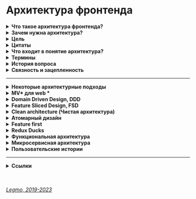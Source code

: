 <h1>Архитектура фронтенда</h1>

[//]: # (Что такое архитектура фронтенда?)
<details><summary><b>Что такое архитектура фронтенда?</b></summary><p>

  - совокупность решений об организации программной системы.
  - набор решений о том, как модули приложения будут общаться друг с другом и с внешним миром.
  - приёмы и методы для решения «проблем сложной системы» в отношении программного обеспечения

  <br></p>
  </details>

[//]: # (Зачем нужна архитектура?)
<details><summary><b>Зачем нужна архитектура?</b></summary><p>

  - Организация большого объема кода
  - Дублирование функциональности, переиспользуемость
  - Поддержка
  - Изменение состава команды - порог/время вхождения, bus-фактор
  - Расширение функциональности (!)
  - Ошибки
  - Все причины вместе — **проблемы сложной системы**

  <br></p>
  </details>

[//]: # (Цель)
<details><summary><b>Цель</b></summary><p>

  - Поддержка жизненного цикла системы. Хорошая архитектура делает систему легкой в освоении, простой в разработке, сопровождении и развертывании. 
  - Минимизировать затраты на протяжении срока службы системы и максимизировать продуктивность программиста (команды разработчиков).

  <br></p>
  </details>

[//]: # (Цитаты)
<details><summary><b>Цитаты</b></summary><p>

  - «Всё развитие нашей индустрии можно охарактеризовать как борьбу со сложностью»
  - «Усложнять просто, упрощать сложно.»

  <br></p>
  </details>

[//]: # (Что входит в понятие архитектура?)
<details><summary><b>Что входит в понятие архитектура?</b></summary><p>

  - файловая структура
  - организация кода
  - стэк

  <br></p>
  </details>

[//]: # (Термины)
<details><summary><b>Термины</b></summary><p>

  - `Паттерн` в архитектуре — шаблонное решение частой архитектурной проблемы.
  - `Методология` — свод правил и соглашений по организации кода

  <br></p>
  </details>

[//]: # (История вопроса)
<details><summary><b>История вопроса</b></summary><p>

  - 1968 — Эдсгер Дейкстра. Статья «Operator GOTO considered harmful» («Оператор GOTO — оператор безусловного перехода — зло»)
  - 1970-е — Дейкстра и Дэвид Парнас — развивали идею, в соавторстве и по отдельности
  - 1996 — первая подробная книга об архитектуре. Мэри Шоу и Дэвид Гэрлан. «Архитектура программного обеспечения: перспективы новой дисциплины» («Software Architecture: Perspectives on an Emerging Discipline»)
  - После этого подробных книг об архитектуре ПО практически не писалось — именно из-за области применения. В каждой сфере знаний есть свои архитектурные подходы, часто не применимые в других областях. Архитектура — процесс творческий => конкретные книги про как писать архитектуру, вы не найдете.
  - 2007 — вышел первый стандарт программной архитектуры: «ISO ISO / IEC 42010:2007». «IEEE 1471: ANSI / IEEE 1471 — 2000: Рекомендации по описанию преимущественно программных систем».

  <br></p>
  </details> 

[//]: # (Связность и зацепленность)
<details><summary><b>Связность и зацепленность</b></summary><p>

- Хорошая архитектура должна обладать низкой связностью, высокой зацепленностью.
- `Low coupling, high cohesion`
-
- `Связность` (coupling)
    - Взаимная зависимость модулей между собой.
    - Сколько изменений надо внести в модули при изменении другого модуля.
    - Чем ниже этот показатель — тем лучше.
    - Плохо когда модули зависят друг от друга — изменили что-то в компоненте User и надо вносить кучу правок в других модулях.
-
- `Зацепленность` (cohesion)
    - Степень общности обязанностей модуля.
    - Насколько модуль сфокусирована на решении одной задачи.
    - Чем выше этот показатель — тем лучше.
    - Плохо кода модуль решает несколько разных задач (например авторизация и шифрование).
-
- **Ссылки**
    - [ООП: некоторые принципы разработки программ на C++](https://statmod.ru/3-5/programming/oop_potapov/index.htm)
    - [Как написать аккуратный код? Часть вторая: связность](https://bureau.ru/soviet/20200227/?ysclid=l95u4bmvwd168275487)
    - [Medium - Low Coupling и High Cohesion](https://medium.com/german-gorelkin/low-coupling-high-cohesion-d36369fb1be9)

<br></p>
  </details>

---


[//]: # (Некоторые архитектурные подходы)
<details><summary><b>Некоторые архитектурные подходы</b></summary><p>

  - MVC, MVP, MVVM, MV* — 19XX
  - Компонент-контейнерный подход — 2000-2010
  - Domain Driven Design (DDD) — 2003
  - Onion Architecture — 2003-2012
  - Clean architecture (Чистая архитектура) — 2012
  - Атомарная архитектура, atomic design — 2013
  - Микросервисная архитектура — 2011
  - Feature Based / Feature first — 2010-2016
  - Vertical slices — 2010-2016
  - Flux, Redux — 2015
  - Redux Duсks — 2015
  - Business Logic Component (BLoC)
  - Feature Driven Architecture (FDA) — 2018
  - Feature Sliced Design (FSD) — 2018
  - Функциональная архитектура

  <br></p>
  </details>

[//]: # (MV* для web todo: дополнить)
<details><summary><b>MV* для web *</b></summary><p>

[//]: # (Общее)
- <details><summary><b>Общее</b></summary><p>

  - `Model-View-Controller` (Модель-Вид-Контроллер).
  - Конструкционный шаблон, архитектурный паттерн, концепция. 1979 г.
  - Описывает способ построения структуры приложения, сферы ответственности и взаимодействие каждой из частей в этой структуре.
  - 
  - Основная идея: нужно чётко разделять ответственность за различное функционирование в наших приложениях.
  - Делим приложение на 3 основных компонента, каждый отвечает за свои задачи.
  - Модификация каждого компонента может осуществляться независимо.
  - 
  - `Model` - обработка данных и логика приложения
  - `View` - представление данных пользователю (в любом формате). Пользовательский интерфейс
  - `Controller` - обработка действий пользователя, вызов соответствующих ресурсов. Логика управления
  - 
  - Концепция стала популярна благодаря включению в две среды разработки: Struts и Ruby on Rails.

  <br></p>
  </details>

[//]: # (Модификации)
- <details><summary><b>Модификации</b></summary><p>

  - Есть много модификаций шаблона MV* 
    - MVP — Model-View-Presenter
    - MVVM — Model-View-View Model
    - HMVC — Hierarchical MVC
    - и другие

  <br></p>
  </details>

[//]: # (Model)
- <details><summary><b>Model</b></summary><p>

  - Для извлечения и манипуляций данными приложения.
  - Данные и правила, которые используются для работы с данными.
  - Содержит логику управления данными.
  - 
  - Только данные, которые должны быть обработаны в соответствии с правилами (дата не может указывать в будущее, e-mail должен быть в определённом формате, имя не может быть длиннее Х символов, и так далее).
  - Даёт контроллеру представление данных, которые запросил пользователь (сообщение, страницу книги, фотоальбом, и тому подобное). Модель данных будет одинаковой, вне зависимости от того, как мы хотим представлять их пользователю (таблицей, списком...).

  <br></p>
  </details>

[//]: # (View — Представление, Вид)
- <details><summary><b>View (Представление, Вид)</b></summary><p>

  - Отвечает за видимое пользователю отображение этих данных.
  - Применительно к web — формирует отдаваемый сервером браузеру пользователя HTML/CSS.
  - Обеспечивает различные способы представления данных, которые получены из модели.
  - Это может быть шаблон, который заполняется данными. Может быть несколько различных view, и контроллер выбирает, какой подходит наилучшим образом для текущей ситуации.

  <br></p>
  </details>

[//]: # (Controller)
- <details><summary><b>Controller</b></summary><p>

  - Управляет всем этим оркестром. Содержит организационную логику.
  - Обеспечивает связь между пользователем и системой: контролирует ввод данных пользователем и использует модель и представление для реализации необходимой реакции.
  - Контроллер может быть устроен так:
    - основной котнтроллер - получает все запросы
    - он вызывает другие контроллеры - для выполнения действий в зависимости от ситуации.

  <br></p>
  </details>

[//]: # (Стандартная схема работы MVC)
- <details><summary><b>Стандартная схема работы MVC</b></summary><p>

  - Веб приложение обычно состоит из набора контроллеров, моделей и видов.
  - 
  - Контроллер получает запрос
  - Посылает команду Модели на работу с данными
  - В зависимости от ответа Модели Контроллер решает - какое из Представлений вызвать для формирования итогового ответа на изначальный Запрос
  - Представление по команде Контроллера меняет отображение информации на экране.
  - Пользователь взаимодействует с Представлением (кликает по кнопке, например), и тем самым формирует новый запрос к Контроллеру

  <br></p>
  </details>

[//]: # (Model-View-Presenter)
- <details><summary><b>Model-View-Presenter</b></summary><p>

  - Позволяет создавать абстракцию представления.
  - Необходимо выделить `интерфейс представления` с опр. набором свойств и методов. 
  - Презентер, получает ссылку на реализацию интерфейса, подписывается на события представления и по запросу изменяет модель.
  - 
  - Признаки презентера:
    - Двухсторонняя коммуникация с представлением;
    - Представление взаимодействует напрямую с презентером, путем вызова соответствующих функций или событий экземпляра презентера;
    - Презентер взаимодействует с View путем использования специального интерфейса, реализованного представлением;
    - Один экземпляр презентера связан с одним отображением.
  - 
  - Реализация
    - Каждое представление должно реализовывать соответствующий интерфейс. Интерфейс представления определяет набор функций и событий, необходимых для взаимодействия с пользователем (например, IView.ShowErrorMessage(string msg)). Презентер должен иметь ссылку на реализацию соответствующего интерфейса, которую обычно передают в конструкторе.
    - Логика представления должна иметь ссылку на экземпляр презентера. Все события представления передаются для обработки в презентер и практически никогда не обрабатываются логикой представления (в т.ч. создания других представлений).

  <br></p>
  </details>

[//]: # (Model-View-View Model)
- <details><summary><b>Model-View-View Model</b></summary><p>

  - Позволяет связывать элементы представления со свойствами и событиями View-модели.
  - Каждый слой этого паттерна не знает о существовании другого слоя.
  - 
  - Для MVVM связывание представления с View-моделью осуществляется автоматически, а для MVP — необходимо программировать
  - Используется в ситуации, когда возможно «связывание данных» без необходимости ввода специальных интерфейсов представления.
  - Используется для разделения модели и её представления, что необходимо для их изменения отдельно друг от друга.
  - Например, разработчик задаёт логику работы с данными, а дизайнер работает с пользовательским интерфейсом.
  - 
  - MVVM удобно использовать вместо классического MVC и ему подобных когда в платформе есть «связывание данных». 
  - В MVC/MVP изменения в пользовательском интерфейсе не влияют непосредственно на Mодель, а предварительно идут через Контроллер или Presenter. 
  - В MVVM (например WPF и Silverlight) есть концепция «связывания данных», позволяющая связывать данные с визуальными элементами в обе стороны. Следовательно, при использовании этого приёма применение модели MVC становится крайне неудобным из-за того, что привязка данных к представлению напрямую не укладывается в концепцию MVC/MVP.

  - **Шаблон MVVM состоит из трёх частей**
    - `Модель` — логика работы с данными и описание фундаментальных данных, необходимых для работы приложения.
    - `Представление` — графический интерфейс (окна, списки, кнопки и т. п.). 
      - Выступает подписчиком на событие изменения значений свойств или команд, предоставляемых `Моделью Представления`. 
      - Если в `Модели Представления` изменилось свойство — она оповещает всех подписчиков об этом, и Представление запрашивает обновлённое значение свойства из `Модели Представления`. 
      - Если пользователь воздействует на интерфейс, Представление вызывает соот. команду, предоставленную `Моделью Представления`.
    - `Модель Представления` (ViewModel) — абстракция Представления + обёртка данных из Модели, подлежащиx связыванию. 
      - Содержит 
        - Модель, преобразованную к Представлению, 
        - команды, которыми может пользоваться Представление, чтобы влиять на Модель.
  - 
  - **Пример из реального мира**
    - Знаменитость (Model)
      - Занимается своей непосредственной работой, не отвлекаясь на продвижение. Если нужно, сообщает своему менеджеру, что произошло что-то, о чём нужно рассказать прессе.  
    - PR-менеджер (ViewModel)
      - Получает информацию от знаменитости и передаёт её прессе. Также может передать своему работодателю запрос от какой-нибудь газеты на проведение интервью или предложение сотрудничества.   
    - Пресса (View)
      - Пишет публикации основываясь на данных, полученных от PR-менеджера знаменитости.

  <br></p>
  </details>

[//]: # (MV* для React & Redux)
- <details><summary><b>MVC для React & Redux</b></summary><p>

  - **Вариант 1**
    - Model = State. Состояние, хранящееся в Redux Store
    - View = React компоненты без хуков и своего стейта.
    - Controller = Redux (Reducer, Action)

  - **Вариант 2**
    - Model = Redux
    - View = React
    - Controller = React-redux. Обёртка, которая принимает стейт, диспатчит ActionCreators и т. При условии, что никаких "
      умных" компонент со своим стейтом и т.д.

  <br></p>
  </details>

[//]: # (Картинки)
- <details><summary><b>Картинки</b></summary><p>

  <img src="/Assets/Img/architecture-mv-1.jpg" title="Схема 1" alt="Схема 1" />

  <br></p>
  </details>

[//]: # (Ссылки)
- <details><summary><b>Ссылки</b></summary><p>

  - [Концепция MVC для чайников](https://ruseller.com/lessons.php?id=666)
  - [MVC для веб: проще некуда](https://habr.com/ru/post/181772/)
  - [Habr - Честный MVC на React + Redux (2016)](https://habr.com/ru/company/developersoft/blog/305812/)
  - [Doka - Архитектурный паттерн MVC ](https://doka.guide/js/architecture-mvc/)
  - [Medium - Прощай, Redux (2018)](https://medium.com/devschacht/jack-scott-goodbye-redux-4f11cc3c6af5)
  - [MVVM: проектирование приложений для Windows](https://skillbox.ru/media/code/mvvm_proektirovanie_prilozheniy_dlya_windows/)
  - [Habr - Паттерны для новичков: MVC vs MVP vs MVVM (2014)](https://habr.com/ru/post/215605/)
  - [Habr - MVVM: полное понимание (+WPF) Часть 1](https://habr.com/ru/post/338518/)

  <br></p>
  </details>

<br></p>
</details>

[//]: # (Domain Driven Design, DDD)
<details><summary><b>Domain Driven Design, DDD</b></summary><p>

- `Domain Driven Design` (предметно-ориентированное проектирование) - подход построения моделей программных продуктов.
- DDD не связан с технологиями. Это про архитектуру.
- Вместо этого речь идет о развитии знаний о бизнесе и использовании технологий для обеспечения ценности.
- 
- Книга Эрика Эванса «Предметно-ориентированное проектирование (DDD): структуризация сложных программных систем».
- Рекоменация Кузебюрдина (It-Kamasutra)
- 
- Программное обеспечение это не только код. Код редко является конечной целью вашей работы. Код это только средства решения бизнес-задач. Так почему код должен быть на языке отличном от языка бизнеса? DDD подчеркивает что код и бизнес должны говорить на одном языке. Когда барьер преодолён, нет необходимости в переводе или утомительной синхронизации, информация не потеряется. Каждый участник влияет на Бизнес-Домен, не только разработчики. Получающееся программное обеспечение - единственная правда для общего языка.
- 
- Три основных понятия:
  - Единый Язык (Ubiquitous Language)
  - Стратегическое моделирование (Strategic Design)
  - Тактическое моделирование (Tactical Design)
-
- **Картинки**
<img src="/Assets/Img/architecture-ddd-1.jpg" title="Схема 1" alt="Схема 1" />
-
- **Ссылки**

  - [Habr - Domain Driven Design на практике](https://habr.com/ru/post/334126/)
  - [Domain Driven Design (DDD) - что это такое? И как начать использовать DDD в разработке](https://blog-programmista.ru/post/132-ddd-what-is-it.html)
  - [Что можно узнать о Domain Driven Design за 10 минут?](https://itnan.ru/post.php?c=1&p=489352)

<br></p>
</details>

[//]: # (Feature Sliced Design, FSD)
<details><summary><b>Feature Sliced Design, FSD</b></summary><p>

  - `Feature Sliced Design` - методология проектирования архитектуры frontend-приложений.
  - Свод правил и соглашений по организации кода
  - Полезна для средних и больших проектов, которые будут в вашем распоряжении несколько лет.
  - Учитывает регулярные изменения требований бизнеса.
  - Не привязана к конкретному языку программирования, UI-фреймворку или менеджеру состояния. 
  - 
  - Выделяются следующие архитектурные абстракции:
    - `слои` - по области влияния
        - app - инициализация приложения (init, styles, providers, ...);
        - processes - бизнес-процессы приложения управляющие страницами (payment, auth, ...);
        - pages - страницы приложения (user-page, ...);
        - features - части функциональности приложения (auth-by-oauth, ...);
        - entities - бизнес-сущности (viewer, order, ...);
        - shared - переиспользуемый инфраструктурный код (UIKit, libs, API, ...).
    - `слайсы` - по бизнес-домену
      - разделение кода на слайсы зависит от проекта, не определяется методологией
      - Например: user, post, comment
    - `сегменты` - по назначению в реализации
        - ui - UI-представление модуля (components, widgets, canvas, ...);
        - model - бизнес-логика модуля (store, effects/actions, hooks/contracts, ...);
        - lib - вспомогательные библиотеки;
        - api - логика взаимодействия с API;
        - config - модуль конфигурации приложения и его окружения.
  - 
  - Методология состоит из разделения на 
    - страницы
    - виджеты
    - фичи
    - сущности
    - shared-компоненты
  - 
  - В папке каждой сущности, виджета, страницы происходит разделение на 
    - /ui
    - /lib
    - /model
  -  
  - **Недостатки**
    - Одним из минусов является высокий порог входа. Разработчик должен понимать как работает этот подход и при разработке очередного модуля вам придется подумать о правильности его расположения.
    - Основная сложность при использовании методологии заключается в том, чтобы грамотно разбить код.
    - Всегда проще просто взять, вынести компоненты фичи в папку `/components`, но со временем - с ростом проекта - приходит понимание того, что не всё так просто, и длинная папка `/components` может не радовать, как и размазывание логики фичи по множеству папок, будь то `/redux` или какая-нибудь `/core` папка, куда складываются бизнес-сущности и их логика.

  - **Ссылки**
    - [Оф. сайт](https://feature-sliced.design/)
    - [Habr - Архитектура фронтенда и какой она должна быть (2022)](https://habr.com/ru/post/667214/)
    - [Илья Азин (Яндекс) — Доклад Feature-Sliced Design (2021, YouTube)](https://www.youtube.com/watch?v=af-PD2yIUiU)
    - [Методология "feature-sliced" - идеальный способ структурировать растущий проект?](https://okusov.ru/metodologiya-feature-sliced-idealnyj-sposob-strukturirovat-rastushij-proekt)
    - [Структура frontend-приложений. Миф или реальность? (2022)](https://vc.ru/s/fly-code/512625-struktura-frontend-prilozheniy-mif-ili-realnost)

<br></p>
</details>

[//]: # (Clean architecture. Чистая архитектура)
<details><summary><b>Clean architecture (Чистая архитектура)</b></summary><p>

[//]: # (Общее)
- <details><summary><b>Общее</b></summary><p>

  - 2012 г.
  - `Чистая архитектура` — способ разделения ответственностей и частей функциональности по степени их близости к предметной области приложения.
  - 
  - `Предметная область` (домен) — часть реального мира, которую моделируем программой.
  - Такие преобразования данных, которые отражают преобразования в реальном мире.
  - Например, если мы обновили название товара, то замена старого имени на новое и есть преобразование предметной области (доменное преобразование).
  - 
  - Также называют `трёхслойной арзитектурой` — приложение делится на слои
    - `домен` в центре
    - `прикладной слой` вокруг него
    - `слой адаптеров` снаружи
  - 
  - Чем дальше мы от центра — тем функциональность кода более «сервисная», тем дальше она от предметной области нашего приложения.
  - Это важно когда мы принимаем решение, к какому слою отнести какой-либо модуль.

  <br></p>
  </details>

[//]: # (Слой 1 — домен)
- <details><summary><b>Слой 1 — домен</b></summary><p>

  - Сущности и данные, которые описывают предметную область приложения и код для преобразования этих данных.

  - Например, для магазина это: 
    - сущности: товары, заказы, пользователи, корзина 
    - функции для обновления их данных.

  - Ядро, которое отличает одно приложение от другого.
  - То, что точно не поменяется, если мы будем переезжать с React на Angular, или если изменим какой-то пользовательский сценарий.
  - Структура данных доменных сущностей и суть их преобразований не зависит от внешних обстоятельств.
  - Внешние обстоятельства запускают доменные преобразования, но не определяют, как они будут протекать.
  - Для функции добавления товара в корзину неважно, как именно товар был добавлен: самим пользователем через кнопку «Купить» или автоматически по промо-коду. Она в обоих случаях будет принимать товар и возвращать обновлённую корзину с добавленным товаром.

  <br></p>
  </details>

[//]: # (Слой 2 — прикладной)
- <details><summary><b>Слой 2 — прикладной</b></summary><p>

  - Здесь описываются `юзкейсы` и `порты`.
  - `Юзкейсы`
    - Пользовательские сценарии.
    - Отвечают за то, что происходит после возникновения какого-то события.
    - Например, сценарий «Положить товар в корзину» — это юзкейс.
    - Описывает действия, которые должны произойти после нажатия на кнопку. 
    - Говорит:
      - сходи на сервер, отправь такой запрос;
      - теперь выполни такое-то доменное преобразование;
      - а теперь перерисуй UI, используя новые данные.
  - `Порты`
    - Спецификации того, как наше приложение хочет, чтобы с ним общался внешний мир. Интерфейсы, контракты на поведение.
    - Служат «буфером» между хотелками нашего приложения и реалиями внешнего мира. 
    - `Входные порты` (Input Ports) — говорят, как приложение хочет, чтобы к нему обращались извне. 
    - `Выходные порты` (Output Ports) — говорят, как приложение собирается общаться с внешним миром.

  <br></p>
  </details>

[//]: # (Слой 3 — адаптеры)
- <details><summary><b>Слой 3 — адаптеры</b></summary><p>

  - `Адаптеры` превращают несовместимое API внешних сервисов в совместимое с хотелками нашего приложения.
  - Адаптеры — способ понизить зацепление между нашим кодом и кодом сторонних сервисов. 
  - Низкое зацепление уменьшает необходимость менять один модуль при изменении других.
  - 
  - Во фронтенде чаще всего адаптеры — это UI-фреймворк и модуль запросов к API-серверу.
  - Например:
    - UI-фреймворк;
    - модуль запросов к API;
    - адаптер для работы с локальным хранилищем (Local storage Browser API);
    - адаптеры и конвертеры ответов API к прикладному слою.

  - Адаптеры часто делят на:
    - `управляющие` (driving) — которые посылают сигналы нашему приложению;
      - с ними чаще всего взаимодействует пользователь
      - например, обработка нажатия кнопки UI-фреймворком — это работа управляющего адаптера. Он работает с браузерным API (по сути сторонним сервисом) и преобразует событие в понятный нашему приложению сигнал.
    - `управляемые` (driven) — которые получают сигналы от нашего приложения.
      - взаимодействуют с инфраструктурой.
      - во фронтенде большая часть инфраструктуры — это бекенд-сервер, но иногда мы можем взаимодействовать и с какими-то другими сервисами напрямую, например, с поисковым движком.

  <br></p>
  </details>

[//]: # (Правило зависимостей)
- <details><summary><b>Правило зависимостей</b></summary><p>

  - Только внешние слои могут зависеть от внутренних. 
  - 
  - Следствия:
    - домен должен быть независим;
    - прикладной слой может зависеть от домена;
    - внешние слои могут зависеть от чего угодно.

  <br></p>
  </details>

[//]: # (Плюсы чистой архитектуры)
- <details><summary><b>Плюсы чистой архитектуры</b></summary><p>

  - Обособленный домен
    - Вся главная функциональность приложения обособлена и собрана в одном месте — в домене. Функциональность в домене независима, а значит, её проще тестировать. Чем меньше у модуля зависимостей, тем меньше нужно инфраструктуры для тестирования, меньше нужно моков и стабов.
    - Также обособленный домен проще проверять на соответствие ожиданиям бизнеса. Это помогает новым разработчикам быстрее сориентироваться с тем, что приложение должно делать. Кроме того, обособленный домен помогает быстрее искать ошибки и неточности «перевода» с языка бизнеса на язык программирования.
  - Независимые юзкейсы
    - Сценарии приложения, юзкейсы, описаны отдельно. Именно они диктуют, какие сторонние сервисы понадобятся. Мы подстраиваем внешний мир под свои нужды, а не наоборот — это даёт больше свободы в выборе сторонних сервисов. Например, мы можем быстро поменять платёжную систему, если нынешняя стала требовать слишком большую комиссию.
    - Также код юзкейсов получается плоским, тестируемым и расширяемым. Мы увидим это на примере позже.
  - Заменяемые сторонние сервисы 
    - Внешние сервисы становятся заменяемыми благодаря адаптерам. Пока мы не меняем интерфейс взаимодействия с приложением, нам не важно, какой именно внешний сервис будет реализовывать этот интерфейс.
    - Таким образом мы создаём барьер для распространения изменений: изменения в чужом коде не влияют напрямую на наш. Адаптеры также ограничивают и распространение ошибок во время работы приложения.

  <br></p>
  </details>

[//]: # (Недостатки)
- <details><summary><b>Недостатки</b></summary><p>

  - Требует времени 
    - Не только на проектирование, но и на реализацию. Всегда проще вызвать сторонний сервис напрямую, чем писать адаптеры. 
  - Иногда излишне многословна 
  - Завышает порог входа 
  - Увеличивает количество кода

  <br></p>
  </details>

[//]: # (Картинки)
- <details><summary><b>Картинки</b></summary><p>

  <img src="/Assets/Img/architecture-clean-1.jpg" title="Схема 1" alt="Схема 1" />

  <br></p>
  </details>

[//]: # (Ссылки)
- <details><summary><b>Ссылки</b></summary><p>

  - [Robert C. Martin - The Clean Architecture](https://blog.cleancoder.com/uncle-bob/2012/08/13/the-clean-architecture.html)
  - [Беспоясов А - Чистая архитектура во фронтенде](https://bespoyasov.ru/blog/clean-architecture-on-frontend/)
  - [Беспоясов А - Чистая архитектура во фронтенде. Доклад (YouTube)](https://youtu.be/h4WQRqNjmX0)
  - [Беспоясов А - Чистая архитектура во фронтенде. Слайды к докладу](https://bespoyasov.ru/slides/clean-architecture-on-frontend/)

  <br></p>
  </details>

<br></p>
</details>

[//]: # (Атомарный дизайн)
<details><summary><b>Атомарный дизайн</b></summary><p>

  - Модульная методология для создания библиотек паттернов, простых в поддержке, масштабировании и развитии.
  - Создание крупных и сложных UI-компонентов из более мелких и простых.
  - Брэд Фрост, 2016.

  - 5 категорий компонентов:
    - `атомы` - неделимы элементы. Кнопка, ссылка, цвет
    - `молекулы` - несколько атомов. Строка поиска - текстовое поле + кнопка + пиктограмма + подсказки
    - `организмы` - несколько молекул и атомов. Шапка сайта 
    - `шаблон` - законченные веб-страницы или экраны приложений (но с тестовым контентом)
    - `страницы` - шаблон, заполненный реальным контентом (картинками, текстами и т.д.)

  - Примеры реализации
    - [Storybook](https://storybook.js.org/) - инструмент для разработки и управления библиотекой UI компонентов. Open Source
    - [Pattern Lab](https://patternlab.io/) - генератор статических сайтов, использующий методологию атомарного дизайна.

  - **Ссылки**
    - [Habr - Атомарный веб-дизайн (2015)](https://habr.com/ru/post/249223/)
    - [Брэд Фрост — Атомарный дизайн (перевод)](https://medium.com/%D0%B0%D1%82%D0%BE%D0%BC%D0%B0%D1%80%D0%BD%D1%8B%D0%B9-%D0%B4%D0%B8%D0%B7%D0%B0%D0%B9%D0%BD/atomic-design-foreword-4960ad17bc1a)
    - [Всё, что вам нужно знать об атомарном дизайне](https://deadsign.ru/ui/everything-you-need-to-know-about-atomic-design/)

<br></p>
</details>

[//]: # (Feature first)
<details><summary><b>Feature first</b></summary><p>

  - Большое приложение должно быть набором небольших приложений, которые функционируют изолированно.
  - Похоже на микросервисную архитектуру.
  - 
  - `Feature` — единица проекта, на основе разнообразия которых строится продукт.
  - `Feature-first` — предполагает, что все компоненты, объединенные общей логикой и интерфейсом, являются фичей и располагаются в одном месте.
  - 
  - Иногда под `features` понимают пользовательские сценарии.<br>
  - Например — добавление товара в корзину, пополнение кошелька.<br>
  - Есть сущности (пользователь, товар, корзина), есть действия которые мы с ними можем соврешить - подписатьсся на пользователя, зарегистрировать его, авторизовать... Эти действия — features.
  - 
  - Открывая папку feature/Profile, мы находим весь код, относящийся к функционалу профиля пользователя и сразу получаем представление, как это работает.
  - 
  - Общий подход:
    - Вне папки компонента нет файлов, которые связывают его с приложением. 
    - Когда вы используете компонент в приложении — вы импортируете его, как если бы это был любой другой модуль или библиотека. Вплоть до включения файла Readme.md в папку каждого компонента.

  - Преимущества:
    - вы поощряете изоляцию и инкапсуляцию ваших компонентов пользовательского интерфейса. Вы буквально гарантируете, что компоненты вашего приложения будут повторно использоваться в будущих проектах.

  - **Ссылки**
    - [Организация кода в масштабных React проектах.(2018)](https://blogru.4xxi.com/%D0%BE%D1%80%D0%B3%D0%B0%D0%BD%D0%B8%D0%B7%D0%B0%D1%86%D0%B8%D1%8F-%D0%BA%D0%BE%D0%B4%D0%B0-%D0%B2-%D0%BC%D0%B0%D1%81%D1%88%D1%82%D0%B0%D0%B1%D0%BD%D1%8B%D1%85-react-%D0%BF%D1%80%D0%BE%D0%B5%D0%BA%D1%82%D0%B0%D1%85-bc00ce1621e3)
    - [Medium - Feature First Organization (2016)](https://medium.com/front-end-weekly/the-secret-to-organization-in-functional-programming-913484e85fc9)

<br></p>
</details>

[//]: # (Redux Duсks)
<details><summary><b>Redux Duсks</b></summary><p>

  - См [Legmo Notes - React. Ducks](../JS/React.md#ducks)

<br></p>
</details>

[//]: # (Функциональная архитектура)
<details><summary><b>Функциональная архитектура</b></summary><p>

  - Примерно так: 
    - до начала работы с кодом анализируем будущий продукт
    - решаем какие потребуются функции 
    - выделяем функции общие для разных частей 
    - расставляем их по рейтингу и т.д. 

  - **Ссылки**
    - [Шерер П - Функциональная архитектура цифровых продуктов. Часть 1](https://sherer-pro.turbopages.org/sherer.pro/s/blog/funkcionalnaja-arhitektura-cifrovyh-produktov-chast-1/)
    - [Шерер П - Функциональная архитектура цифровых продуктов. Часть 2](https://sherer-pro.turbopages.org/sherer.pro/s/blog/funkcionalnaja-arhitektura-cifrovyh-produktov-chast-2/)
    - [Шерер П - Функциональная архитектура цифровых продуктов. Часть 3](https://sherer-pro.turbopages.org/sherer.pro/s/blog/funkcionalnaya-arxitektura-cifrovyx-produktov-chast-3/?last_related=1&turbo_feed_type=full)

<br></p>
</details>

[//]: # (Микросервисная архитектура)
<details><summary><b>Микросервисная архитектура</b></summary><p>

  - См [Legmo Notes - Микросервисная архитектура](../Network/Microservices.md)

<br></p>
</details>

[//]: # (Пользоватаельские истории)
<details><summary><b>Пользовательские истории</b></summary><p>

  - `User Story` — способ описания требований к разрабатываемой системе, сформулированных как одно или более предложений на повседневном или деловом языке пользователя.
  - `Я как … хочу … для того, чтобы …`

  - **Ссылки**
    - [Как делить пользовательские истории](https://agilemasters.ru/2017/09/23/kak-delit-polzovatelskie-istorii/)

<br></p>
</details>

---

[//]: # (Ссылки)
<details><summary><b>Ссылки</b></summary><p>

  - [Карпелевич А - Верхнеуровневая архитектура фронтенда. Лекция Яндекса. Видео + расшифровка (2018)](https://itnan.ru/post.php?c=1&p=425611)
  - [Habr - «Откуда ноги растут» или что предшествует программированию?](https://habr.com/ru/company/otus/blog/493898/)
  - [Habr - Архитектура фронтенда и какой она должна быть](https://habr.com/ru/post/667214/)
  - [Doka - Архитектура и паттерны проектирования](https://doka.guide/js/architecture-and-design-patterns/)
  - [Doka - Трёхслойная архитектура (Чистая архитектура, Clear architecture)](https://doka.guide/js/clean-architecture/)
  - [Doka - Организация потоков данных (Flux)](https://doka.guide/js/architecture-data-flow/)
  - [Беспоясов А - Чистая архитектура во фронтенде](https://bespoyasov.ru/blog/clean-architecture-on-frontend/)
  - [Яндекс - Разработка фичи: как эффективно пройти путь от идеи до реализации](https://academy.yandex.ru/journal/razrabotka-fichi-kak-effektivno-projti-put-ot-idei-do-realizacii)
  - [Medium - Проволочки при проектировании структуры React приложения](https://medium.com/@vladimirmorulus/%D0%BF%D1%80%D0%BE%D0%B2%D0%BE%D0%BB%D0%BE%D1%87%D0%BA%D0%B8-%D0%BF%D1%80%D0%B8-%D0%BF%D1%80%D0%BE%D0%B5%D0%BA%D1%82%D0%B8%D1%80%D0%BE%D0%B2%D0%B0%D0%BD%D0%B8%D0%B8-%D1%81%D1%82%D1%80%D1%83%D0%BA%D1%82%D1%83%D1%80%D1%8B-react-%D0%BF%D1%80%D0%B8%D0%BB%D0%BE%D0%B6%D0%B5%D0%BD%D0%B8%D1%8F-609f80105e2c)
  - [Hexlet - Курс «JS: Архитектура фронтенда»](https://ru.hexlet.io/courses/js-frontend-architecture)
  - [Legmo Notes - Паттерны проектирования](./Pattern.md)
  - [Legmo Notes - Микросервисная архитектура](../Network/Microservices.md)
  - 
  - [Habr - Масштабирование Redux-приложения с помощью ducks (2020)](https://habr.com/ru/company/otus/blog/492638/?ysclid=l6sz05stk7523793176)
  - [Habr - Как организовать большое React-приложение и сделать его масштабируемым (2017)](https://habr.com/ru/company/nix/blog/329060/)
  - 
  - [Habr - Как два программиста хлеб пекли (2012)](https://habr.com/ru/post/153225/)
  - [Doka - Что такое код-ревью](https://doka.guide/tools/code-review/)
  - [Doka - Что такое технический долг](https://doka.guide/js/technical-debt/)
  - [Habr - Архитектура для пользователей (VK-video)](https://habr.com/ru/company/vk/blog/687752/)
  
<br></p>
</details>

<br>
<br>

*[Legmo, 2019-2023](https://github.com/Legmo/notes/)*
